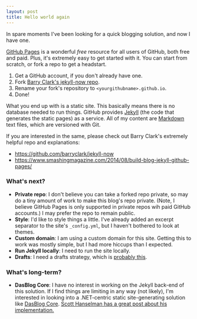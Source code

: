 ```yaml
---
layout: post
title: Hello world again
---
```


In spare moments I've been looking for a quick blogging solution, and now I have one.

[GitHub Pages](https://docs.github.com/en/pages) is a wonderful *free* resource for all users of GitHub, both free and paid. Plus, it's extremely easy to get started with it. You can start from scratch, or fork a repo to get a headstart.

1. Get a GitHub account, if you don't already have one.
1. Fork [Barry Clark's jekyll-now repo](https://github.com/barryclark/jekyll-now).
1. Rename your fork's repository to `<yourgithubname>.github.io`.
1. Done!

What you end up with is a static site. This basically means there is no database needed to run things. GitHub provides [Jekyll](https://jekyllrb.com) (the code that generates the static pages) as a service. All of my content are [Markdown](https://daringfireball.net/projects/markdown/) text files, which are versioned with Git.

If you are interested in the same, please check out Barry Clark's extremely helpful repo and explanations:

* <https://github.com/barryclark/jekyll-now>
* <https://www.smashingmagazine.com/2014/08/build-blog-jekyll-github-pages/>

### What's next?
* **Private repo**: I don't believe you can take a forked repo private, so may do a tiny amount of work to make this blog's repo private. (Note, I believe GitHub Pages is only supported in private repos wih paid GitHub accounts.) I may prefer the repo to remain public.
* **Style**: I'd like to style things a little. I've already added an excerpt separator to the site's `_config.yml`, but I haven't bothered to look at themes.
* **Custom domain**: I am using a custom domain for this site. Getting this to work was mostly simple, but I had more hiccups than I expected.
* **Run Jekyll locally**: I need to run the site locally.
* **Drafts**: I need a drafts strategy, which is [probably this](http://seanlaw.github.io/2015/03/14/jekyll-drafts/).

### What's long-term?
* **DasBlog Core**: I have no interest in working on the Jekyll back-end of this solution. If I find things are limiting in any way (not likely), I'm interested in looking into a .NET-centric static site-generating solution like [DasBlog Core](https://github.com/poppastring/dasblog-core). [Scott Hanselman has a great post about his implementation.](https://www.hanselman.com/blog/migrating-this-blog-to-azure-its-done-now-the-work-begins)